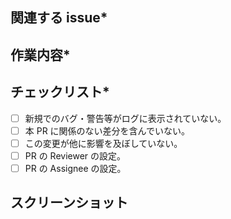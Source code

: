 ## 関連する issue\*

<!--
次のいずれかを書いてください。
#issue番号（マージ時にまだ issue を close してはいけない場合）
Closes #番号（マージ時に issue を自動的に close させる場合）
-->

## 作業内容\*

<!-- 変更箇所および内容 -->

## チェックリスト\*

- [ ] 新規でのバグ・警告等がログに表示されていない。
- [ ] 本 PR に関係のない差分を含んでいない。
- [ ] この変更が他に影響を及ぼしていない。
- [ ] PR の Reviewer の設定。
- [ ] PR の Assignee の設定。

## スクリーンショット

<!-- UIの変更があれば -->
<!-- <img width="300px" src=""> -->
